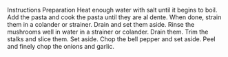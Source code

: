 Instructions
Preparation
Heat enough water with salt until it begins to boil.
Add the pasta and cook the pasta until they are al dente.
When done, strain them in a colander or strainer.
Drain and set them aside.
Rinse the mushrooms well in water in a strainer or colander. Drain them.
Trim the stalks and slice them. Set aside. Chop the bell pepper and set aside.
Peel and finely chop the onions and garlic.